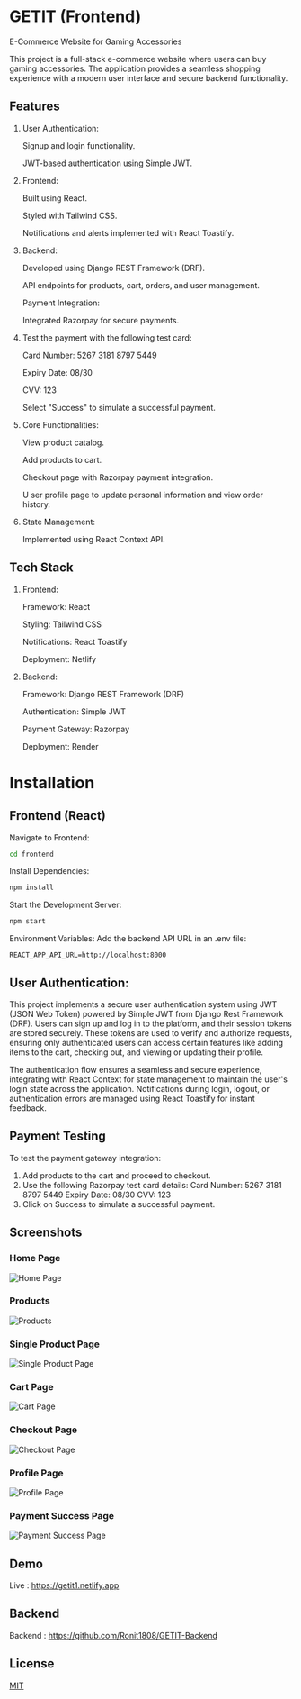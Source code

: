 
# GETIT (Frontend)

E-Commerce Website for Gaming Accessories

This project is a full-stack e-commerce website where users can buy gaming accessories. The application provides a seamless shopping experience with a modern user interface and secure backend functionality.




## Features

1. User Authentication:

    Signup and login functionality.

    JWT-based authentication using Simple JWT.

2. Frontend:

    Built using React.

    Styled with Tailwind CSS.

    Notifications and alerts implemented with React Toastify.

3. Backend:

    Developed using Django REST Framework (DRF).

    API endpoints for products, cart, orders, and user management.

    Payment Integration:

    Integrated Razorpay for secure payments.

4. Test the payment with the following test card:

    Card Number: 5267 3181 8797 5449

    Expiry Date: 08/30

    CVV: 123

    Select "Success" to simulate a successful payment.

5. Core Functionalities:

    View product catalog.

    Add products to cart.

    Checkout page with Razorpay payment integration.

   U ser profile page to update personal information and view  order history.

6. State Management:

    Implemented using React Context API.
    
## Tech Stack

1. Frontend:

   Framework: React

   Styling: Tailwind CSS

   Notifications: React Toastify

   Deployment: Netlify

2. Backend:

   Framework: Django REST Framework (DRF)

   Authentication: Simple JWT

   Payment Gateway: Razorpay

   Deployment: Render
# Installation

## Frontend (React)

Navigate to Frontend:
```bash
cd frontend
```

Install Dependencies:
```bash
npm install
```

Start the Development Server:
```bash
npm start
```

Environment Variables: Add the backend API URL in an .env file:
```arduino
REACT_APP_API_URL=http://localhost:8000
```

## User Authentication:

This project implements a secure user authentication system using JWT (JSON Web Token) powered by Simple JWT from Django Rest Framework (DRF). Users can sign up and log in to the platform, and their session tokens are stored securely. These tokens are used to verify and authorize requests, ensuring only authenticated users can access certain features like adding items to the cart, checking out, and viewing or updating their profile.

The authentication flow ensures a seamless and secure experience, integrating with React Context for state management to maintain the user's login state across the application. Notifications during login, logout, or authentication errors are managed using React Toastify for instant feedback.

## Payment Testing

To test the payment gateway integration:

1. Add products to the cart and proceed to checkout.
2. Use the following Razorpay test card details:
   Card Number: 5267 3181 8797 5449
   Expiry Date: 08/30
   CVV: 123
3. Click on Success to simulate a successful payment.

## Screenshots

### Home Page
![Home Page](assets/images/home.png)

### Products 
![Products](assets/images/products.png)

### Single Product Page
![Single Product Page](assets/images/singleproduct.png)

### Cart Page
![Cart Page](assets/images/cart.png)

### Checkout Page
![Checkout Page](assets/images/checkout.png)

### Profile Page
![Profile Page](assets/images/profile.png)

### Payment Success Page
![Payment Success Page](assets/images/payment.png)





## Demo

Live : https://getit1.netlify.app


## Backend

Backend : https://github.com/Ronit1808/GETIT-Backend
## License

[MIT](https://choosealicense.com/licenses/mit/)


